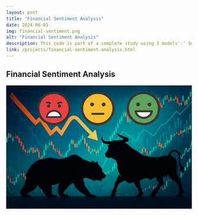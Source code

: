 ```yaml
---
layout: post
title: "Financial Sentiment Analysis"
date: 2024-06-01
img: financial-sentiment.png
alt: "Financial Sentiment Analysis"
description: This code is part of a complete study using 3 models':' Support Vector Machines, Multinomial Naive Bayes, and FinBERT. Here we display the work for FinBERT. Please, visit my GitHub profile to find the rest of the work.
link: /projects/financial-sentiment-analysis.html
---
```


<h2>Financial Sentiment Analysis</h2>

<a href="/projects/financial-sentiment-analysis.html" target="_blank">
  <img src="/img/portfolio/financial-sentiment.png" alt="Open PDF">
</a>
